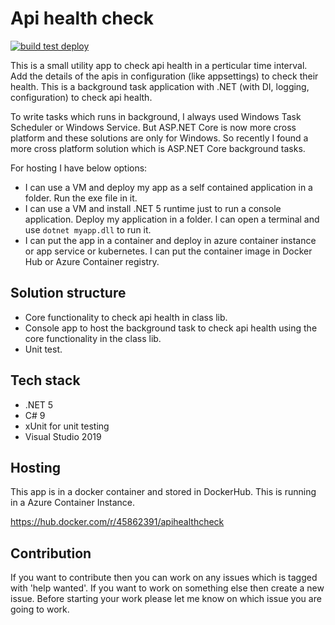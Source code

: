 # Api health check

[![build test deploy](https://github.com/Arnab-Developer/api-health-check/actions/workflows/build-test-deploy.yml/badge.svg)](https://github.com/Arnab-Developer/api-health-check/actions/workflows/build-test-deploy.yml)

This is a small utility app to check api health in a perticular time interval. Add the details of the apis in configuration (like appsettings) to check their health. This is a background task application with .NET (with DI, logging, configuration) to check api health.

To write tasks which runs in background, I always used Windows Task Scheduler or Windows Service. But ASP.NET Core is now more cross platform and these solutions are only for Windows. So recently I found a more cross platform solution which is ASP.NET Core background tasks.

For hosting I have below options:

* I can use a VM and deploy my app as a self contained application in a folder. Run the exe file in it.
* I can use a VM and install .NET 5 runtime just to run a console application. Deploy my application in a folder. I can open a terminal and use `dotnet myapp.dll` to run it.
* I can put the app in a container and deploy in azure container instance or app service or kubernetes. I can put the container image in Docker Hub or Azure Container registry.

## Solution structure

* Core functionality to check api health in class lib.
* Console app to host the background task to check api health using the core functionality in the class lib.
* Unit test.

## Tech stack

* .NET 5
* C# 9
* xUnit for unit testing
* Visual Studio 2019

## Hosting

This app is in a docker container and stored in DockerHub. This is running in a Azure Container Instance.

https://hub.docker.com/r/45862391/apihealthcheck

## Contribution

If you want to contribute then you can work on any issues which is tagged with 'help wanted'. If you want to work on something else then create a new issue. Before starting your work please let me know on which issue you are going to work.
